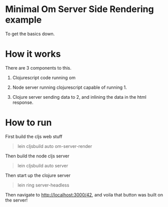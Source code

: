 # Minimal Om Server Side Rendering example

To get the basics down.

# How it works

There are 3 components to this.

1) Clojurescript code running om  

2) Node server running clojurescript capable of running 1.  

3) Clojure server sending data to 2, and inlining the data in the html response.

# How to run

First build the cljs web stuff  
> lein cljsbuild auto om-server-render

Then build the node cljs server  
> lein cljsbuild auto server

Then start up the clojure server  
> lein ring server-headless
  
Then navigate to [http://localhost:3000/42](http://localhost:3000/42), and voila that button was built on the server!


